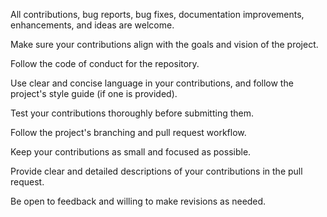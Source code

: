 All contributions, bug reports, bug fixes, documentation improvements, enhancements, and ideas are welcome.

Make sure your contributions align with the goals and vision of the project.

Follow the code of conduct for the repository.

Use clear and concise language in your contributions, and follow the project's style guide (if one is provided).

Test your contributions thoroughly before submitting them.

Follow the project's branching and pull request workflow.

Keep your contributions as small and focused as possible.

Provide clear and detailed descriptions of your contributions in the pull request.

Be open to feedback and willing to make revisions as needed.
